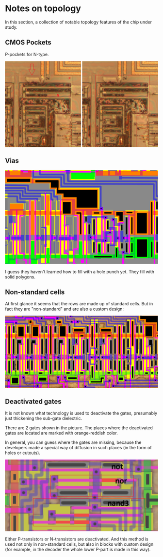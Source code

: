 # Notes on topology

In this section, a collection of notable topology features of the chip under study.

## CMOS Pockets

P-pockets for N-type.

![pockets](../imgstore/pockets.jpg)

## Vias

![vias](../imgstore/vias.png)

I guess they haven't learned how to fill with a hole punch yet. They fill with solid polygons.

## Non-standard cells

At first glance it seems that the rows are made up of standard cells. But in fact they are "non-standard" and are also a custom design:

![nonstandard_cells](../imgstore/nonstandard_cells.png)

## Deactivated gates

It is not known what technology is used to deactivate the gates, presumably just thickening the sub-gate dielectric.

There are 2 gates shown in the picture. The places where the deactivated gates are located are marked with orange-reddish color.

In general, you can guess where the gates are missing, because the developers made a special way of diffusion in such places (in the form of holes or cutouts).

![topo_disabled_gates](../imgstore/topo_disabled_gates.png)

Either P-transistors or N-transistors are deactivated. And this method is used not only in non-standard cells, but also in blocks with custom design (for example, in the decoder the whole lower P-part is made in this way).
